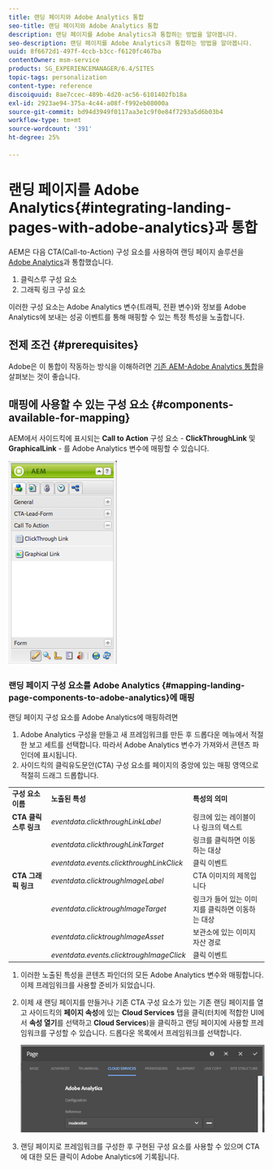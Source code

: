 ```yaml
---
title: 랜딩 페이지와 Adobe Analytics 통합
seo-title: 랜딩 페이지와 Adobe Analytics 통합
description: 랜딩 페이지를 Adobe Analytics과 통합하는 방법을 알아봅니다.
seo-description: 랜딩 페이지를 Adobe Analytics과 통합하는 방법을 알아봅니다.
uuid: 8f6672d1-497f-4ccb-b3cc-f6120fc467ba
contentOwner: msm-service
products: SG_EXPERIENCEMANAGER/6.4/SITES
topic-tags: personalization
content-type: reference
discoiquuid: 8ae7ccec-489b-4d20-ac56-6101402fb18a
exl-id: 2923ae94-375a-4c44-a08f-f992eb08000a
source-git-commit: bd94d3949f0117aa3e1c9f0e84f7293a5d6b03b4
workflow-type: tm+mt
source-wordcount: '391'
ht-degree: 25%

---
```


# 랜딩 페이지를 Adobe Analytics{#integrating-landing-pages-with-adobe-analytics}과 통합

AEM은 다음 CTA(Call-to-Action) 구성 요소를 사용하여 랜딩 페이지 솔루션을 [Adobe Analytics](https://www.omniture.com/en/products/analytics/sitecatalyst)과 통합했습니다.

1. 클릭스루 구성 요소
1. 그래픽 링크 구성 요소

이러한 구성 요소는 Adobe Analytics 변수(트래픽, 전환 변수)와 정보를 Adobe Analytics에 보내는 성공 이벤트를 통해 매핑할 수 있는 특정 특성을 노출합니다.

## 전제 조건 {#prerequisites}

Adobe은 이 통합이 작동하는 방식을 이해하려면 [기존 AEM-Adobe Analytics 통합](/help/sites-administering/adobeanalytics.md)을 살펴보는 것이 좋습니다.

## 매핑에 사용할 수 있는 구성 요소 {#components-available-for-mapping}

AEM에서 사이드킥에 표시되는 **Call to Action** 구성 요소 - **ClickThroughLink** 및 **GraphicalLink** - 를 Adobe Analytics 변수에 매핑할 수 있습니다.

![chlimage_1-21](assets/chlimage_1-21.jpeg)

### 랜딩 페이지 구성 요소를 Adobe Analytics {#mapping-landing-page-components-to-adobe-analytics}에 매핑

랜딩 페이지 구성 요소를 Adobe Analytics에 매핑하려면

1. Adobe Analytics 구성을 만들고 새 프레임워크를 만든 후 드롭다운 메뉴에서 적절한 보고 세트를 선택합니다. 따라서 Adobe Analytics 변수가 가져와서 콘텐츠 파인더에 표시됩니다.
1. 사이드킥의 클릭유도문안(CTA) 구성 요소를 페이지의 중앙에 있는 매핑 영역으로 적절히 드래그 드롭합니다.

<table> 
 <tbody>
  <tr>
   <td><strong>구성 요소 이름</strong></td> 
   <td><strong>노출된 특성</strong></td> 
   <td><strong>특성의 의미</strong></td> 
  </tr>
  <tr>
   <td><strong>CTA 클릭스루 링크</strong></td> 
   <td><i>eventdata.clickthroughLinkLabel</i> <br /> </td> 
   <td>링크에 있는 레이블이나 링크의 텍스트 </td> 
  </tr>
  <tr>
   <td><br type="_moz" /> </td> 
   <td><i>eventdata.clickthroughLinkTarget</i> <br /> </td> 
   <td>링크를 클릭하면 이동하는 대상 </td> 
  </tr>
  <tr>
   <td><br type="_moz" /> </td> 
   <td><i>eventdata.events.clickthroughLinkClick</i> <br /> </td> 
   <td>클릭 이벤트 </td> 
  </tr>
  <tr>
   <td><strong>CTA 그래픽 링크</strong></td> 
   <td><i>eventdata.clicktroughImageLabel</i> <br /> </td> 
   <td>CTA 이미지의 제목입니다 </td> 
  </tr>
  <tr>
   <td><br type="_moz" /> </td> 
   <td><i>eventdata.clicktroughImageTarget</i> <br /> </td> 
   <td>링크가 들어 있는 이미지를 클릭하면 이동하는 대상</td> 
  </tr>
  <tr>
   <td><br type="_moz" /> </td> 
   <td><i>eventdata.clicktroughImageAsset</i> <br /> </td> 
   <td>보관소에 있는 이미지 자산 경로 </td> 
  </tr>
  <tr>
   <td><br type="_moz" /> </td> 
   <td><i>eventdata.events.clicktroughImageClick</i> <br /> </td> 
   <td>클릭 이벤트</td> 
  </tr>
 </tbody>
</table>

1. 이러한 노출된 특성을 콘텐츠 파인더의 모든 Adobe Analytics 변수와 매핑합니다. 이제 프레임워크를 사용할 준비가 되었습니다.
1. 이제 새 랜딩 페이지를 만들거나 기존 CTA 구성 요소가 있는 기존 랜딩 페이지를 열고 사이드킥의 **페이지 속성**&#x200B;에 있는 **Cloud Services** 탭을 클릭(터치에 적합한 UI에서 **속성 열기**&#x200B;를 선택하고 **Cloud Services**)을 클릭하고 랜딩 페이지에 사용할 프레임워크를 구성할 수 있습니다. 드롭다운 목록에서 프레임워크를 선택합니다.

   ![chlimage_1-25](assets/chlimage_1-25.png)

1. 랜딩 페이지로 프레임워크를 구성한 후 구현된 구성 요소를 사용할 수 있으며 CTA에 대한 모든 클릭이 Adobe Analytics에 기록됩니다.
